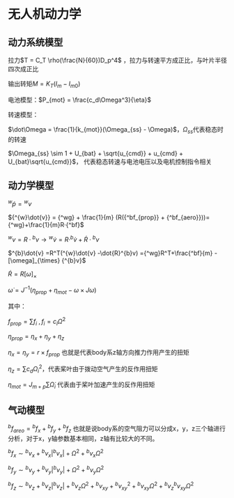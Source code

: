 # 无人机动力学

## 动力系统模型
拉力$T = C_T \rho(\frac{N}{60})D_p^4$ ，拉力与转速平方成正比，与叶片半径四次成正比

输出转矩$M = K_T(I_m - I_{m0})$ 

电池模型：$P_{mot} = \frac{c_d\Omega^3}{\eta}$

转速模型：

$\dot\Omega = \frac{1}{k_{mot}}(\Omega_{ss} - \Omega)$，$\Omega_{ss}$代表稳态时的转速

$\Omega_{ss} \sim 1 + U_{bat} + \sqrt{u_{cmd}} + u_{cmd} + U_{bat}\sqrt{u_{cmd}}$， 代表稳态转速与电池电压以及电机控制指令相关

## 动力学模型

$^w\dot p = {^wv}$ 

${^{w}\dot{v}} = {^wg} + \frac{1}{m} (R({^bf_{prop}} + {^bf_{aero}}))={^wg}+\frac{1}{m}R·{^bf}$

${^{w}v} = R · {^bv} \rightarrow {^{w}\dot{v}} =R·^b\dot{v} +\dot{R}·{^bv}$ 

$^{b}\dot{v} =R^T(^{w}\dot{v} -\dot{R}^{b}v) ={^wg}R^T+\frac{^bf}{m} - [\omega]_{\times} {^{b}v}$

$\dot{R} = R [\omega]_{\times}$

$\dot{\omega} = J^{-1} (\eta_{prop} + \eta_{mot} - \omega \times J\omega)$

其中：

$f_{prop} = \sum f_i \ , f_i = c_l\Omega^2$

$\eta_{prop} = \eta_x + \eta_y + \eta_z$

$\eta_x = \eta_y = r\times f_{prop}$ 也就是代表body系z轴方向推力作用产生的扭矩

$\eta_z = \sum c_d\Omega_i^2$，代表桨叶由于拨动空气产生的反作用扭矩

$\eta_{mot} = J_{m+p} \sum \dot\Omega_i$ 代表由于桨叶加速产生的反作用扭矩

## 气动模型
${^bf_{areo}} = {^bf_x} +{^bf_y} + {^bf_z}$ 也就是说body系的空气阻力可以分成x，y，z三个轴进行分析，对于x，y轴参数基本相同，z轴有比较大的不同。

${^bf_x} \sim {^bv_x} + {^bv_x}|{^bv_x}|+\Omega^2+{^bv_x}\Omega^2$

${^bf_y} \sim {^bv_y} + {^bv_y}|{^bv_y}|+\Omega^2+{^bv_y}\Omega^2$

${^bf_z} \sim {^bv_z} + {^bv_z}|{^bv_z}|+{^bv_z}\Omega^2 +{^bv_{xy}} + {^bv_{xy}}^2 + {^bv_{xy}}\Omega^2 + {^bv_z}{^bv_{xy}}\Omega^2$